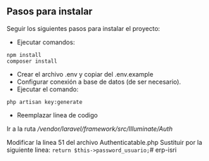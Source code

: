 
## Pasos para instalar

Seguir los siguientes pasos para instalar el proyecto:

- Ejecutar comandos:
```
npm install
composer install
```
- Crear el archivo .env y copiar del .env.example
- Configurar conexión a base de datos (de ser necesario).
- Ejecutar el comando:
```
php artisan key:generate
```
- Reemplazar linea de codigo

Ir a la ruta
*/vendor/laravel/framework/src/Illuminate/Auth*

Modificar la linea 51 del archivo Authenticatable.php
Sustituir por la siguiente linea:
``
return $this->password_usuario;
``# erp-isri
